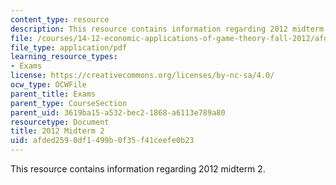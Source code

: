 ```yaml
---
content_type: resource
description: This resource contains information regarding 2012 midterm 2.
file: /courses/14-12-economic-applications-of-game-theory-fall-2012/afded2590df1499b0f35f41ceefe0b23_MIT14_12F12_midterm2.pdf
file_type: application/pdf
learning_resource_types:
- Exams
license: https://creativecommons.org/licenses/by-nc-sa/4.0/
ocw_type: OCWFile
parent_title: Exams
parent_type: CourseSection
parent_uid: 3619ba15-a532-bec2-1868-a6113e789a80
resourcetype: Document
title: 2012 Midterm 2
uid: afded259-0df1-499b-0f35-f41ceefe0b23
---
```

This resource contains information regarding 2012 midterm 2.